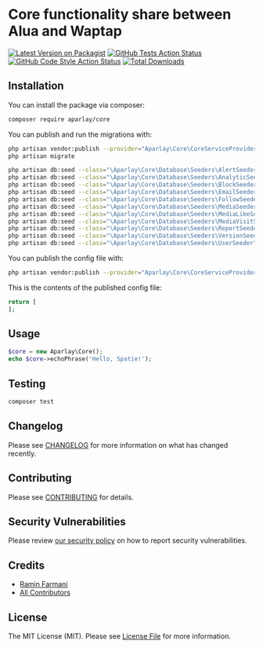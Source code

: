 # Core functionality share between Alua and Waptap

[![Latest Version on Packagist](https://img.shields.io/packagist/v/aparlay/core.svg?style=flat-square)](https://packagist.org/packages/aparlay/core)
[![GitHub Tests Action Status](https://img.shields.io/github/workflow/status/aparlay/core/run-tests?label=tests)](https://github.com/aparlay/core/actions?query=workflow%3Arun-tests+branch%3Amain)
[![GitHub Code Style Action Status](https://img.shields.io/github/workflow/status/aparlay/core/Check%20&%20fix%20styling?label=code%20style)](https://github.com/aparlay/core/actions?query=workflow%3A"Check+%26+fix+styling"+branch%3Amain)
[![Total Downloads](https://img.shields.io/packagist/dt/aparlay/core.svg?style=flat-square)](https://packagist.org/packages/aparlay/core)

## Installation

You can install the package via composer:

```bash
composer require aparlay/core
```

You can publish and run the migrations with:

```bash
php artisan vendor:publish --provider="Aparlay\Core\CoreServiceProvider" --tag="core-migrations"
php artisan migrate

php artisan db:seed --class="\Aparlay\Core\Database\Seeders\AlertSeeder"
php artisan db:seed --class="\Aparlay\Core\Database\Seeders\AnalyticSeeder"
php artisan db:seed --class="\Aparlay\Core\Database\Seeders\BlockSeeder"
php artisan db:seed --class="\Aparlay\Core\Database\Seeders\EmailSeeder"
php artisan db:seed --class="\Aparlay\Core\Database\Seeders\FollowSeeder"
php artisan db:seed --class="\Aparlay\Core\Database\Seeders\MediaSeeder"
php artisan db:seed --class="\Aparlay\Core\Database\Seeders\MediaLikeSeeder"
php artisan db:seed --class="\Aparlay\Core\Database\Seeders\MediaVisitSeeder"
php artisan db:seed --class="\Aparlay\Core\Database\Seeders\ReportSeeder"
php artisan db:seed --class="\Aparlay\Core\Database\Seeders\VersionSeeder"
php artisan db:seed --class="\Aparlay\Core\Database\Seeders\UserSeeder"
```

You can publish the config file with:
```bash
php artisan vendor:publish --provider="Aparlay\Core\CoreServiceProvider" --tag="core-config"
```

This is the contents of the published config file:

```php
return [
];
```

## Usage

```php
$core = new Aparlay\Core();
echo $core->echoPhrase('Hello, Spatie!');
```

## Testing

```bash
composer test
```

## Changelog

Please see [CHANGELOG](CHANGELOG.md) for more information on what has changed recently.

## Contributing

Please see [CONTRIBUTING](.github/CONTRIBUTING.md) for details.

## Security Vulnerabilities

Please review [our security policy](../../security/policy) on how to report security vulnerabilities.

## Credits

- [Ramin Farmani](https://github.com/farmani)
- [All Contributors](../../contributors)

## License

The MIT License (MIT). Please see [License File](LICENSE.md) for more information.
